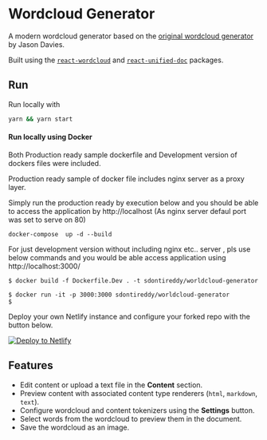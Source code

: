 # Wordcloud Generator

A modern wordcloud generator based on the [original wordcloud generator][original-wordcloud-generator] by Jason Davies.

Built using the [`react-wordcloud`][react-wordcloud] and [`react-unified-doc`][react-unified-doc] packages.

## Run

Run locally with
```sh
yarn && yarn start
```

#### Run locally using Docker

Both Production ready sample dockerfile and Development version of dockers files were included.

Production ready sample of docker file includes nginx server as a proxy layer.

Simply run the production ready by execution below and you should be able to access the application by http://localhost (As nginx server defaul port was set to serve on 80) 

```
docker-compose  up -d --build
```

For just development version without including nginx etc.. server , pls use below commands and you would be able access application using http://localhost:3000/

```
$ docker build -f Dockerfile.Dev . -t sdontireddy/worldcloud-generator

$ docker run -it -p 3000:3000 sdontireddy/worldcloud-generator
$ 
```

Deploy your own Netlify instance and configure your forked repo with the button below.

[![Deploy to Netlify](https://www.netlify.com/img/deploy/button.svg)](https://app.netlify.com/start/deploy?repository=https://github.com/chrisrzhou/wordcloud-generator)

## Features
* Edit content or upload a text file in the **Content** section.
* Preview content with associated content type renderers (`html`, `markdown`, `text`).
* Configure wordcloud and content tokenizers using the **Settings** button.
* Select words from the wordcloud to preview them in the document.
* Save the wordcloud as an image.

<!-- Links -->
[original-wordcloud-generator]: https://www.jasondavies.com/wordcloud/
[react-unified-doc]: https://github.com/chrisrzhou/unified-doc/tree/master/packages/react-unified-doc
[react-wordcloud]: https://github.com/chrisrzhou/react-wordcloud

